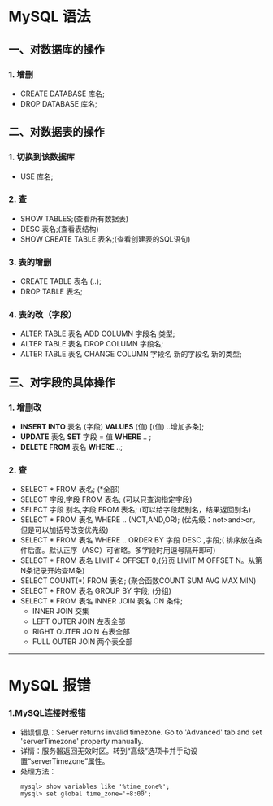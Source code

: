 # MySQL 语法

## 一、对数据库的操作
### 1. 增删
- CREATE DATABASE 库名;
- DROP DATABASE 库名;

## 二、对数据表的操作

### 1. 切换到该数据库
- USE 库名;

### 2. 查
- SHOW TABLES;(查看所有数据表)
- DESC 表名;(查看表结构)
- SHOW CREATE TABLE 表名;(查看创建表的SQL语句)

### 3. 表的增删
- CREATE TABLE 表名 (..);
- DROP TABLE 表名;

### 4. 表的改（字段）
- ALTER TABLE 表名 ADD COLUMN 字段名 类型;
- ALTER TABLE 表名 DROP COLUMN 字段名;
- ALTER TABLE 表名 CHANGE COLUMN 字段名 新的字段名 新的类型;

## 三、对字段的具体操作
### 1. 增删改
- **INSERT INTO** 表名 (字段) **VALUES** (值) [(值) ..增加多条];
- **UPDATE** 表名 **SET** 字段 = 值 **WHERE** .. ;
- **DELETE FROM** 表名 **WHERE** ..;   

### 2. 查
- SELECT * FROM 表名; (*全部)
- SELECT 字段,字段 FROM 表名; (可以只查询指定字段)
- SELECT 字段 别名,字段 FROM 表名; (可以给字段起别名，结果返回别名)
- SELECT * FROM 表名 WHERE .. (NOT,AND,OR);
(优先级：not>and>or。 但是可以加括号改变优先级)
- SELECT * FROM 表名 WHERE .. ORDER BY 字段 DESC ,字段;(
排序放在条件后面。默认正序（ASC）可省略。多字段时用逗号隔开即可)
- SELECT * FROM 表名 LIMIT 4 OFFSET 0;(分页 LIMIT M OFFSET N。从第N条记录开始查M条)
- SELECT COUNT(*) FROM 表名; (聚合函数COUNT SUM AVG MAX MIN)
- SELECT * FROM 表名 GROUP BY 字段; (分组)
- SELECT * FROM 表名 INNER JOIN 表名 ON 条件;
    - INNER JOIN 交集
    - LEFT OUTER JOIN 左表全部
    - RIGHT OUTER JOIN 右表全部
    - FULL OUTER JOIN 两个表全部

---
# MySQL 报错

### 1.MySQL连接时报错
- 错误信息：Server returns invalid timezone. Go to 'Advanced' tab and set 'serverTimezone' property manually. 
- 详情：服务器返回无效时区。转到“高级”选项卡并手动设置“serverTimezone”属性。
- 处理方法：
    ```mysql
    mysql> show variables like '%time_zone%';
    mysql> set global time_zone='+8:00';
    ```